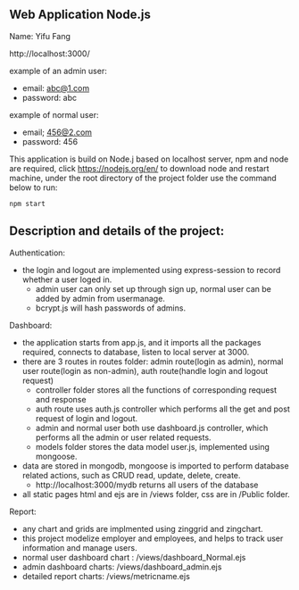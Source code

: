 ## Web Application Node.js

Name: Yifu Fang


http://localhost:3000/

example of an admin user:
- email: abc@1.com
- password: abc

example of normal user:
- email; 456@2.com
- password: 456

This application is build on Node.j based on localhost server, npm and node are required, click https://nodejs.org/en/ to download node and restart machine, under the root directory of the project folder use the command below to run:

    npm start

## Description and details of the project:

Authentication:

- the login and logout are implemented using express-session to record whether a user loged in.
    - admin user can only set up through sign up, normal user can be added by admin from usermanage.
    - bcrypt.js will hash passwords of admins.
    
Dashboard:

- the application starts from app.js, and it imports all the packages required, connects to database, listen to local server at 3000.
- there are 3 routes in routes folder: admin route(login as admin), normal user route(login as non-admin), auth route(handle login and logout request)
    - controller folder stores all the functions of corresponding request and response
    - auth route uses auth.js controller which performs all the get and post request of login and logout. 
    - admin and normal user both use dashboard.js controller, which performs all the admin or user related requests.
    - models folder stores the data model user.js, implemented using mongoose. 
- data are stored in mongodb, mongoose is imported to perform database related actions, such as CRUD read, update, delete, create.
    -  http://localhost:3000/mydb returns all users of the database
- all static pages html and ejs are in /views folder, css are in /Public folder.

Report:
- any chart and grids are implmented using zinggrid and zingchart.
- this project modelize employer and employees, and helps to track user information and manage users.
- normal user dashboard chart : /views/dashboard_Normal.ejs
- admin dashboard charts: /views/dashboard_admin.ejs
- detailed report charts: /views/metricname.ejs
    

